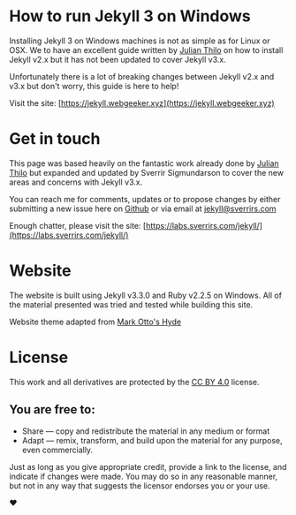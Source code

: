# How to run Jekyll 3 on Windows
Installing Jekyll 3 on Windows machines is not as simple as for Linux or OSX. We to have an excellent guide written by [Julian Thilo](http://jekyll-windows.juthilo.com) on how to install Jekyll v2.x but it has not been updated to cover Jekyll v3.x.

Unfortunately there is a lot of breaking changes between Jekyll v2.x and v3.x but don't worry, this guide is here to help!

Visit the site: [https://jekyll.webgeeker.xyz](https://jekyll.webgeeker.xyz)

# Get in touch
This page was based heavily on the fantastic work already done by [Julian Thilo](https://github.com/juthilo/run-jekyll-on-windows) but expanded and updated by Sverrir Sigmundarson to cover the new areas and concerns with Jekyll v3.x. 

You can reach me for comments, updates or to propose changes by either submitting a new issue here on [Github](https://github.com/sverrirs/jekyllonwindows/issues) or via email at [jekyll@sverrirs.com](mailto:jekyll@sverrirs.com)

Enough chatter, please visit the site: [https://labs.sverrirs.com/jekyll/](https://labs.sverrirs.com/jekyll/)

# Website
The website is built using Jekyll v3.3.0 and Ruby v2.2.5 on Windows. All of the material presented was tried and tested while building this site.

Website theme adapted from [Mark Otto's Hyde](https://github.com/poole/hyde)

# License
This work and all derivatives are protected by the [CC BY 4.0](https://creativecommons.org/licenses/by/4.0/) license.

## You are free to:
* Share — copy and redistribute the material in any medium or format
* Adapt — remix, transform, and build upon the material for any purpose, even commercially.

Just as long as you give appropriate credit, provide a link to the license, and indicate if changes were made. You may do so in any reasonable manner, but not in any way that suggests the licensor endorses you or your use.

:heart:
